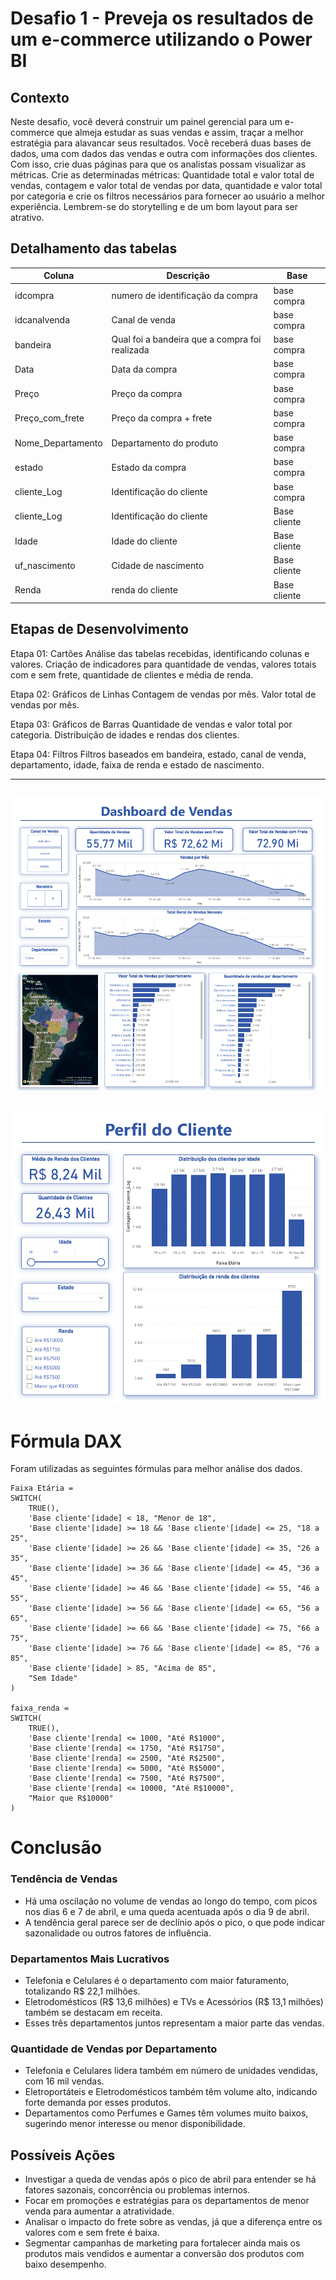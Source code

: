 # Desafio 1 - Preveja os resultados de um e-commerce utilizando o Power BI

## Contexto

Neste desafio, você deverá construir um painel gerencial para um e-commerce que almeja estudar as suas vendas e assim, traçar a melhor estratégia para alavancar seus resultados. Você receberá duas bases de dados, uma com dados das vendas e outra com informações dos clientes. Com isso, crie duas páginas para que os analistas possam visualizar as métricas. Crie as determinadas métricas: Quantidade total e valor total de vendas, contagem e valor total de vendas por data, quantidade e valor total por categoria e crie os filtros necessários para fornecer ao usuário a melhor experiência. Lembrem-se do storytelling e de um bom layout para ser atrativo.

## Detalhamento das tabelas

| Coluna            | Descrição                                      | Base         |
| ----------------- | ---------------------------------------------- | ------------ |
| idcompra          | numero de identificação da compra              | base compra  |
| idcanalvenda      | Canal de venda                                 | base compra  |
| bandeira          | Qual foi a bandeira que a compra foi realizada | base compra  |
| Data              | Data da compra                                 | base compra  |
| Preço             | Preço da compra                                | base compra  |
| Preço_com_frete   | Preço da compra + frete                        | base compra  |
| Nome_Departamento | Departamento do produto                        | base compra  |
| estado            | Estado da compra                               | base compra  |
| cliente_Log       | Identificação do cliente                       | base compra  |
| cliente_Log       | Identificação do cliente                       | Base cliente |
| Idade             | Idade do cliente                               | Base cliente |
| uf_nascimento     | Cidade de nascimento                           | Base cliente |
| Renda             | renda do cliente                               | Base cliente |

## Etapas de Desenvolvimento

Etapa 01: Cartões
Análise das tabelas recebidas, identificando colunas e valores.
Criação de indicadores para quantidade de vendas, valores totais com e sem frete, quantidade de clientes e média de renda.

Etapa 02: Gráficos de Linhas
Contagem de vendas por mês.
Valor total de vendas por mês.

Etapa 03: Gráficos de Barras
Quantidade de vendas e valor total por categoria.
Distribuição de idades e rendas dos clientes.

Etapa 04: Filtros
Filtros baseados em bandeira, estado, canal de venda, departamento, idade, faixa de renda e estado de nascimento.

----------------
![Report de Vendas](https://raw.githubusercontent.com/rafaelaraujomj/Projeto-DNC-PowerBI/refs/heads/main/Pasted%20image%2020250319180205.png?token=GHSAT0AAAAAADALMHN3BVHSZGQGWGJAUBS4Z63IBNA)
-----------------
![Perfil do Cliente](https://raw.githubusercontent.com/rafaelaraujomj/Projeto-DNC-PowerBI/refs/heads/main/Pasted%20image%2020250319180101.png?token=GHSAT0AAAAAADALMHN3CPQCPW5LL3ZKC374Z63IAAQ)
-------------------
# Fórmula DAX

Foram utilizadas as seguintes fórmulas para melhor análise dos dados.
~~~
Faixa Etária = 
SWITCH(
    TRUE(),
    'Base cliente'[idade] < 18, "Menor de 18",
    'Base cliente'[idade] >= 18 && 'Base cliente'[idade] <= 25, "18 a 25",
    'Base cliente'[idade] >= 26 && 'Base cliente'[idade] <= 35, "26 a 35",
    'Base cliente'[idade] >= 36 && 'Base cliente'[idade] <= 45, "36 a 45",
    'Base cliente'[idade] >= 46 && 'Base cliente'[idade] <= 55, "46 a 55",
    'Base cliente'[idade] >= 56 && 'Base cliente'[idade] <= 65, "56 a 65",
    'Base cliente'[idade] >= 66 && 'Base cliente'[idade] <= 75, "66 a 75",
    'Base cliente'[idade] >= 76 && 'Base cliente'[idade] <= 85, "76 a 85",
    'Base cliente'[idade] > 85, "Acima de 85",
    "Sem Idade"
)

faixa_renda = 
SWITCH(
    TRUE(),
    'Base cliente'[renda] <= 1000, "Até R$1000",
    'Base cliente'[renda] <= 1750, "Até R$1750",
    'Base cliente'[renda] <= 2500, "Até R$2500",
    'Base cliente'[renda] <= 5000, "Até R$5000",
    'Base cliente'[renda] <= 7500, "Até R$7500",
    'Base cliente'[renda] <= 10000, "Até R$10000",
    "Maior que R$10000"
)
~~~
# Conclusão

### Tendência de Vendas

- Há uma oscilação no volume de vendas ao longo do tempo, com picos nos dias 6 e 7 de abril, e uma queda acentuada após o dia 9 de abril.
- A tendência geral parece ser de declínio após o pico, o que pode indicar sazonalidade ou outros fatores de influência.

### Departamentos Mais Lucrativos

- Telefonia e Celulares é o departamento com maior faturamento, totalizando R$ 22,1 milhões.
- Eletrodomésticos (R$ 13,6 milhões) e TVs e Acessórios (R$ 13,1 milhões) também se destacam em receita.
- Esses três departamentos juntos representam a maior parte das vendas.

### Quantidade de Vendas por Departamento

- Telefonia e Celulares lidera também em número de unidades vendidas, com 16 mil vendas.
- Eletroportáteis e Eletrodomésticos também têm volume alto, indicando forte demanda por esses produtos.
- Departamentos como Perfumes e Games têm volumes muito baixos, sugerindo menor interesse ou menor disponibilidade.

## Possíveis Ações

- Investigar a queda de vendas após o pico de abril para entender se há fatores sazonais, concorrência ou problemas internos.
- Focar em promoções e estratégias para os departamentos de menor venda para aumentar a atratividade.
- Analisar o impacto do frete sobre as vendas, já que a diferença entre os valores com e sem frete é baixa.
- Segmentar campanhas de marketing para fortalecer ainda mais os produtos mais vendidos e aumentar a conversão dos produtos com baixo desempenho.



